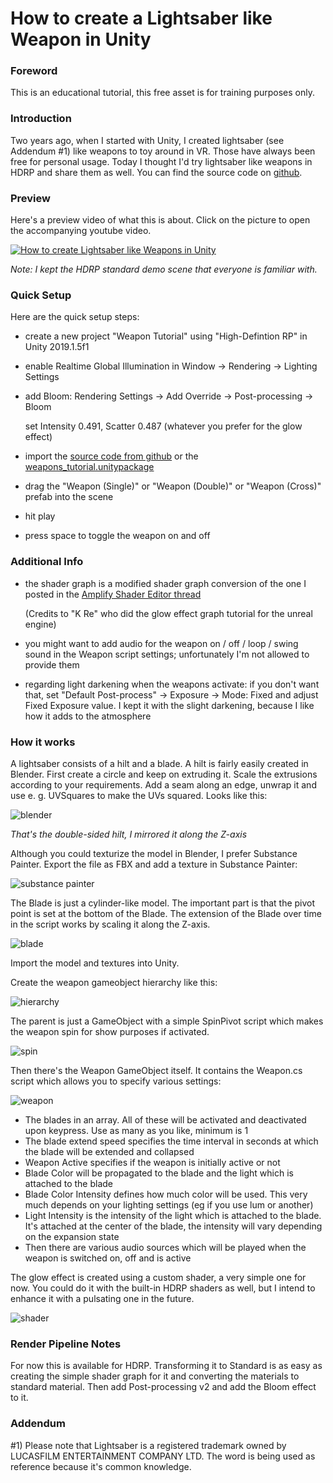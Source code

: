 # How to create a Lightsaber like Weapon in Unity

### Foreword

This is an educational tutorial, this free asset is for training purposes only.

### Introduction

Two years ago, when I started with Unity, I created lightsaber (see Addendum #1) like weapons to toy around in VR. Those have always been free for personal usage. Today I thought I'd try lightsaber like weapons in HDRP and share them as well. You can find the source code on [github](https://github.com/Roland09/Lightsabers-Tutorial).

### Preview

Here's a preview video of what this is about. Click on the picture to open the accompanying youtube video.

[![How to create Lightsaber like Weapons in Unity](https://img.youtube.com/vi/SJ0ZCCjO5aQ/0.jpg)](https://www.youtube.com/watch?v=SJ0ZCCjO5aQ)

*Note: I kept the HDRP standard demo scene that everyone is familiar with.*

### Quick Setup

Here are the quick setup steps:

* create a new project "Weapon Tutorial" using "High-Defintion RP" in Unity 2019.1.5f1

* enable Realtime Global Illumination in Window -> Rendering -> Lighting Settings

* add Bloom: Rendering Settings -> Add Override -> Post-processing -> Bloom

  set Intensity 0.491, Scatter 0.487 (whatever you prefer for the glow effect)

* import the [source code from github](https://github.com/Roland09/Lightsabers-Tutorial) or the [weapons_tutorial.unitypackage](https://github.com/Roland09/Lightsabers-Tutorial/blob/master/Release/weapons_tutorial.unitypackage)

* drag the "Weapon (Single)" or "Weapon (Double)" or "Weapon (Cross)" prefab into the scene

* hit play

* press space to toggle the weapon on and off

### Additional Info

* the shader graph is a modified shader graph conversion of the one I posted in the [Amplify Shader Editor thread](https://forum.unity.com/threads/best-tool-asset-store-award-amplify-shader-editor-node-based-shader-creation-tool.430959/page-32#post-3147421)

  (Credits to "K Re" who did the glow effect graph tutorial for the unreal engine)
 
* you might want to add audio for the weapon on / off / loop / swing sound in the Weapon script settings; unfortunately I'm not allowed to provide them

* regarding light darkening when the weapons activate: if you don't want that, set "Default Post-process" -> Exposure -> Mode: Fixed and adjust Fixed Exposure value. I kept it with the slight darkening, because I like how it adds to the atmosphere



### How it works

A lightsaber consists of a hilt and a blade. A hilt is fairly easily created in Blender. First create a circle and keep on extruding it. 
Scale the extrusions according to your requirements. Add a seam along an edge, unwrap it and use e. g. UVSquares to make the UVs squared. Looks like this:

![blender](https://user-images.githubusercontent.com/10963432/59186121-621b4e00-8b72-11e9-8014-a0537762905d.png)

*That's the double-sided hilt, I mirrored it along the Z-axis*

Although you could texturize the model in Blender, I prefer Substance Painter. Export the file as FBX and add a texture in Substance Painter:

![substance painter](https://user-images.githubusercontent.com/10963432/59186466-38aef200-8b73-11e9-81e6-9446c8e6e4e5.png)

The Blade is just a cylinder-like model. The important part is that the pivot point is set at the bottom of the Blade. The extension of the Blade over time in the script works by scaling it along the Z-axis.

![blade](https://user-images.githubusercontent.com/10963432/59186600-888db900-8b73-11e9-8211-30572a3c3bd3.png)

Import the model and textures into Unity.

Create the weapon gameobject hierarchy like this:

![hierarchy](https://user-images.githubusercontent.com/10963432/59186819-284b4700-8b74-11e9-889a-d908fa6af38b.png)

The parent is just a GameObject with a simple SpinPivot script which makes the weapon spin for show purposes if activated.

![spin](https://user-images.githubusercontent.com/10963432/59186825-2b463780-8b74-11e9-9eb1-3dd5a41d1a37.png)

Then there's the Weapon GameObject itself. It contains the Weapon.cs script which allows you to specify various settings:

![weapon](https://user-images.githubusercontent.com/10963432/59186828-2da89180-8b74-11e9-962e-54cd854651eb.png)

* The blades in an array. All of these will be activated and deactivated upon keypress. Use as many as you like, minimum is 1
* The blade extend speed specifies the time interval in seconds at which the blade will be extended and collapsed
* Weapon Active specifies if the weapon is initially active or not
* Blade Color will be propagated to the blade and the light which is attached to the blade
* Blade Color Intensity defines how much color will be used. This very much depends on your lighting settings (eg if you use lum or another)
* Light Intensity is the intensity of the light which is attached to the blade. It's attached at the center of the blade, the intensity will vary depending on the expansion state
* Then there are various audio sources which will be played when the weapon is switched on, off and is active

The glow effect is created using a custom shader, a very simple one for now. You could do it with the built-in HDRP shaders as well, but I intend to enhance it with a pulsating one in the future.

![shader](https://user-images.githubusercontent.com/10963432/59187508-e7543200-8b75-11e9-894f-bc14cf71c5cb.png)

### Render Pipeline Notes

For now this is available for HDRP. Transforming it to Standard is as easy as creating the simple shader graph for it and converting the materials to standard material.
Then add Post-processing v2 and add the Bloom effect to it.

### Addendum

#1) Please note that Lightsaber is a registered trademark owned by LUCASFILM ENTERTAINMENT COMPANY LTD. The word is being used as reference because it's common knowledge.


